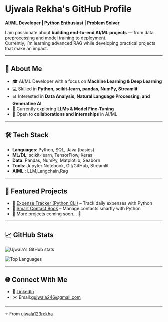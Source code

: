 #  Ujwala Rekha's GitHub Profile 

**AI/ML Developer | Python Enthusiast | Problem Solver**  

I am passionate about **building end-to-end AI/ML projects** — from data preprocessing and model training to deployment.  
Currently, I’m learning advanced RAG while developing practical projects that make an impact.  

---

## 🔹 About Me
- 🎓 AI/ML Developer with a focus on **Machine Learning & Deep Learning**
- 💻 Skilled in **Python, scikit-learn, pandas, NumPy, Streamlit**
- 📊 Interested in **Data Analysis, Natural Language Processing, and Generative AI**
- 🌱 Currently exploring **LLMs & Model Fine-Tuning**
- 🤝 Open to **collaborations and internships** in AI/ML

---

## 🛠️ Tech Stack
- **Languages**: Python, SQL, Java (basics)  
- **ML/DL**: scikit-learn, TensorFlow, Keras  
- **Data**: Pandas, NumPy, Matplotlib, Seaborn  
- **Tools**: Jupyter Notebook, Git/GitHub, Streamlit
- **AIML** : LLM,Langchain,Rag

---

## 📌 Featured Projects
- 📂 [Expense Tracker (Python CLI)](https://github.com/ujwala123rekha/expense_tracker) – Track daily expenses with Python  
- 📂 [Smart Contact Book](https://github.com/ujwala123rekha/smart_contact_book) – Manage contacts smartly with Python  
- 📂 More projects coming soon... 🚀  

---

## 📈 GitHub Stats
![Ujwala's GitHub stats](https://github-readme-stats.vercel.app/api?username=ujwala123rekha&show_icons=true&theme=radical)  

![Top Languages](https://github-readme-stats.vercel.app/api/top-langs/?username=ujwala123rekha&layout=compact)  

---

## 🌐 Connect With Me
- 💼 [LinkedIn](https://www.linkedin.com/in/ujwala-rekha-g-b529a8287/)  
- ✉️ Email:gujwala246@gmail.com 

---
⭐️ From [ujwala123rekha](https://github.com/ujwala123rekha)


